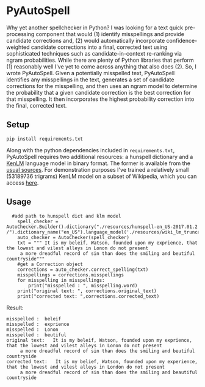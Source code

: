 # PyAutoSpell


Why yet another spellchecker in Python? I was looking for a text quick pre-processing component that would (1) identify misspellings and provide candidate corrections and, (2) would automatically incorporate confidence-weighted candidate corrections into a final, corrected text using sophisticated techniques such as candidate-in-context re-ranking via ngram probabilities. While there are plenty of Python libraries that perform (1) reasonably well I've yet to come across anything that also does (2). So, I wrote PyAutoSpell. Given a potentially misspelled text, PyAutoSpell identifies any misspellings in the text, generates a set of candidate corrections for the misspelling, and then uses an ngram model to determine the probability that a given candidate correction is the best correction for that misspelling. It then incorporates the highest probability correction into the final, corrected text. 

## Setup
```pip install requirements.txt```

Along with the python dependencies included in ```requirements.txt```, PyAutoSpell requires two additional resources: a hunspell dictionary and a [KenLM](https://github.com/kpu/kenlm) language model in binary format. The former is available from the [usual sources](http://wordlist.aspell.net/). For demonstration purposes I've trained a relatively small (53189736 trigrams) KenLM model on a subset of Wikipedia, which you can access [here](https://www.dropbox.com/s/4p65y9uso9g3zrr/wiki_lm_truncated_c.klm?dl=0).


## Usage
```
  #add path to hunspell dict and klm model
    spell_checker = AutoChecker.Builder().dictionary("./resources/hunspell-en_US-2017.01.2 /").dictionary_name("en_US").language_model('./resources/wiki_lm_truncated_c.klm').build()
    auto_checker = AutoChecker(spell_checker)
    txt = """ It is my beleif, Watson, founded upon my exprience, that the lowest and vilest alleys in Lonon do not present 
     a more dreadful record of sin than does the smiling and beutiful countryside"""
    #get a Correction object
    corrections = auto_checker.correct_spelling(txt)
    misspellings = corrections.misspellings
    for misspelling in misspellings:
        print("misspelled : ", misspelling.word)
    print("original text: ", corrections.original_text)
    print("corrected text: ",corrections.corrected_text)
```
Result:
```
misspelled :  beleif
misspelled :  exprience
misspelled :  Lonon
misspelled :  beutiful
original text:   It is my beleif, Watson, founded upon my exprience, that the lowest and vilest alleys in Lonon do not present 
     a more dreadful record of sin than does the smiling and beutiful countryside
corrected text:   It is my belief, Watson, founded upon my experience, that the lowest and vilest alleys in London do not present 
     a more dreadful record of sin than does the smiling and beautiful countryside
```
